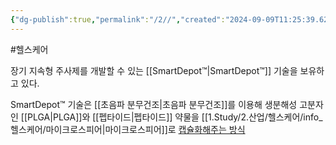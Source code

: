```yaml
---
{"dg-publish":true,"permalink":"/2//","created":"2024-09-09T11:25:39.624+09:00","updated":"2025-06-03T20:06:02.318+09:00"}
---
```


#헬스케어 


장기 지속형 주사제를 개발할 수 있는 [[SmartDepot™\|SmartDepot™]] 기술을 보유하고 있다.

SmartDepot™ 기술은 [[초음파 분무건조\|초음파 분무건조]]를 이용해 생분해성 고분자인 [[PLGA\|PLGA]]와 [[펩타이드\|펩타이드]] 약물을 [[1.Study/2.산업/헬스케어/info_헬스케어/마이크로스피어\|마이크로스피어]]로 [캡슐화해주는 방식](9.9_모두가%20기다린%20마법의%20약.pdf#page=29&selection=41,0,89,2&color=yellow)